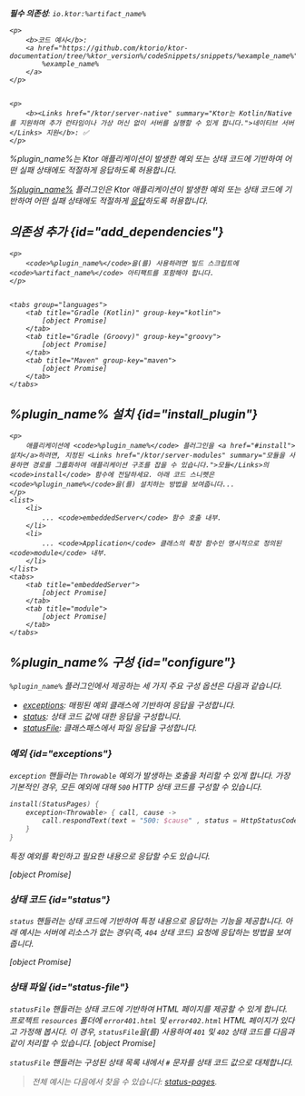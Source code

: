 [//]: # (title: 상태 페이지)

<show-structure for="chapter" depth="2"/>
<primary-label ref="server-plugin"/>

<var name="plugin_name" value="StatusPages"/>
<var name="package_name" value="io.ktor.server.plugins.statuspages"/>
<var name="artifact_name" value="ktor-server-status-pages"/>

<tldr>
<p>
<b>필수 의존성</b>: <code>io.ktor:%artifact_name%</code>
</p>
<var name="example_name" value="status-pages"/>

    <p>
        <b>코드 예시</b>:
        <a href="https://github.com/ktorio/ktor-documentation/tree/%ktor_version%/codeSnippets/snippets/%example_name%">
            %example_name%
        </a>
    </p>
    

    <p>
        <b><Links href="/ktor/server-native" summary="Ktor는 Kotlin/Native를 지원하며 추가 런타임이나 가상 머신 없이 서버를 실행할 수 있게 합니다.">네이티브 서버</Links> 지원</b>: ✅
    </p>
    
</tldr>

<link-summary>
%plugin_name%는 Ktor 애플리케이션이 발생한 예외 또는 상태 코드에 기반하여 어떤 실패 상태에도 적절하게 응답하도록 허용합니다.
</link-summary>

[%plugin_name%](https://api.ktor.io/ktor-server/ktor-server-plugins/ktor-server-status-pages/io.ktor.server.plugins.statuspages/-status-pages.html) 플러그인은 Ktor 애플리케이션이 발생한 예외 또는 상태 코드에 기반하여 어떤 실패 상태에도 적절하게 [응답](server-responses.md)하도록 허용합니다.

## 의존성 추가 {id="add_dependencies"}

    <p>
        <code>%plugin_name%</code>을(를) 사용하려면 빌드 스크립트에 <code>%artifact_name%</code> 아티팩트를 포함해야 합니다.
    </p>
    

    <tabs group="languages">
        <tab title="Gradle (Kotlin)" group-key="kotlin">
            [object Promise]
        </tab>
        <tab title="Gradle (Groovy)" group-key="groovy">
            [object Promise]
        </tab>
        <tab title="Maven" group-key="maven">
            [object Promise]
        </tab>
    </tabs>
    

## %plugin_name% 설치 {id="install_plugin"}

    <p>
        애플리케이션에 <code>%plugin_name%</code> 플러그인을 <a href="#install">설치</a>하려면, 지정된 <Links href="/ktor/server-modules" summary="모듈을 사용하면 경로를 그룹화하여 애플리케이션 구조를 잡을 수 있습니다.">모듈</Links>의 <code>install</code> 함수에 전달하세요. 아래 코드 스니펫은 <code>%plugin_name%</code>을(를) 설치하는 방법을 보여줍니다...
    </p>
    <list>
        <li>
            ... <code>embeddedServer</code> 함수 호출 내부.
        </li>
        <li>
            ... <code>Application</code> 클래스의 확장 함수인 명시적으로 정의된 <code>module</code> 내부.
        </li>
    </list>
    <tabs>
        <tab title="embeddedServer">
            [object Promise]
        </tab>
        <tab title="module">
            [object Promise]
        </tab>
    </tabs>
    

## %plugin_name% 구성 {id="configure"}

`%plugin_name%` 플러그인에서 제공하는 세 가지 주요 구성 옵션은 다음과 같습니다.

- [exceptions](#exceptions): 매핑된 예외 클래스에 기반하여 응답을 구성합니다.
- [status](#status): 상태 코드 값에 대한 응답을 구성합니다.
- [statusFile](#status-file): 클래스패스에서 파일 응답을 구성합니다.

### 예외 {id="exceptions"}

`exception` 핸들러는 `Throwable` 예외가 발생하는 호출을 처리할 수 있게 합니다. 가장 기본적인 경우, 모든 예외에 대해 `500` HTTP 상태 코드를 구성할 수 있습니다.

```kotlin
install(StatusPages) {
    exception<Throwable> { call, cause ->
        call.respondText(text = "500: $cause" , status = HttpStatusCode.InternalServerError)
    }
}
```

특정 예외를 확인하고 필요한 내용으로 응답할 수도 있습니다.

[object Promise]

### 상태 코드 {id="status"}

`status` 핸들러는 상태 코드에 기반하여 특정 내용으로 응답하는 기능을 제공합니다. 아래 예시는 서버에 리소스가 없는 경우(즉, `404` 상태 코드) 요청에 응답하는 방법을 보여줍니다.

[object Promise]

### 상태 파일 {id="status-file"}

`statusFile` 핸들러는 상태 코드에 기반하여 HTML 페이지를 제공할 수 있게 합니다. 프로젝트 `resources` 폴더에 `error401.html` 및 `error402.html` HTML 페이지가 있다고 가정해 봅시다. 이 경우, `statusFile`을(를) 사용하여 `401` 및 `402` 상태 코드를 다음과 같이 처리할 수 있습니다.
[object Promise]

`statusFile` 핸들러는 구성된 상태 목록 내에서 `#` 문자를 상태 코드 값으로 대체합니다.

> 전체 예시는 다음에서 찾을 수 있습니다: [status-pages](https://github.com/ktorio/ktor-documentation/tree/%ktor_version%/codeSnippets/snippets/status-pages).